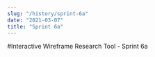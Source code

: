 ```yaml
---
slug: "/history/sprint-6a"
date: "2021-03-07"
title: "Sprint 6a"
---
```


#Interactive Wireframe Research Tool - Sprint 6a